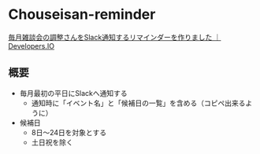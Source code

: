 # Chouseisan-reminder

[毎月雑談会の調整さんをSlack通知するリマインダーを作りました ｜ Developers\.IO](https://dev.classmethod.jp/cloud/aws/chouseisan-reminder-to-slack/)

## 概要

- 毎月最初の平日にSlackへ通知する
  - 通知時に「イベント名」と「候補日の一覧」を含める（コピペ出来るように）
- 候補日
  - 8日〜24日を対象とする
  - 土日祝を除く
  
